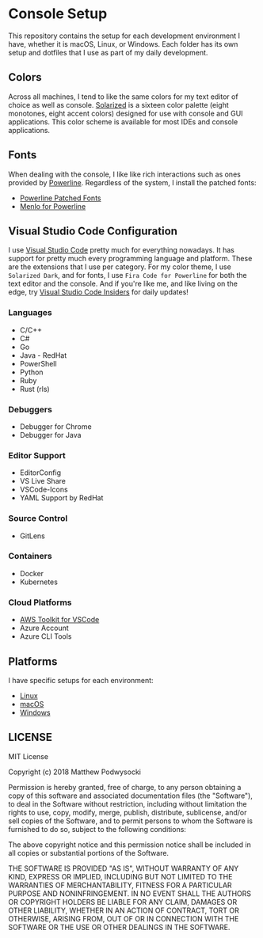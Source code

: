 # Console Setup

This repository contains the setup for each development environment I have, whether it is macOS, Linux, or Windows.  Each folder has its own setup and dotfiles that I use as part of my daily development.

## Colors

Across all machines, I tend to like the same colors for my text editor of choice as well as console. [Solarized](http://ethanschoonover.com/solarized) is a sixteen color palette (eight monotones, eight accent colors) designed for use with console and GUI applications.  This color scheme is available for most IDEs and console applications.

## Fonts

When dealing with the console, I like like rich interactions such as ones provided by [Powerline](https://github.com/powerline/powerline).  Regardless of the system, I install the patched fonts:
- [Powerline Patched Fonts](https://github.com/powerline/fonts)
- [Menlo for Powerline](https://github.com/abertsch/Menlo-for-Powerline)


## Visual Studio Code Configuration

I use [Visual Studio Code](https://code.visualstudio.com/) pretty much for everything nowadays. It has support for pretty much every programming language and platform.  These are the extensions that I use per category.  For my color theme, I use `Solarized Dark`, and for fonts, I use `Fira Code for Powerline` for both the text editor and the console.  And if you're like me, and like living on the edge, try [Visual Studio Code Insiders](https://code.visualstudio.com/insiders/) for daily updates!

### Languages
- C/C++
- C#
- Go
- Java - RedHat
- PowerShell
- Python
- Ruby
- Rust (rls)

### Debuggers
- Debugger for Chrome
- Debugger for Java

### Editor Support
- EditorConfig
- VS Live Share
- VSCode-Icons
- YAML Support by RedHat

### Source Control
- GitLens

### Containers
- Docker
- Kubernetes

### Cloud Platforms
- [AWS Toolkit for VSCode](https://github.com/aws/aws-toolkit-vscode)
- Azure Account
- Azure CLI Tools

## Platforms

I have specific setups for each environment:
- [Linux](linux/readme.md)
- [macOS](macos/readme.md)
- [Windows](windows/readme.md)

## LICENSE

MIT License

Copyright (c) 2018 Matthew Podwysocki

Permission is hereby granted, free of charge, to any person obtaining a copy
of this software and associated documentation files (the "Software"), to deal
in the Software without restriction, including without limitation the rights
to use, copy, modify, merge, publish, distribute, sublicense, and/or sell
copies of the Software, and to permit persons to whom the Software is
furnished to do so, subject to the following conditions:

The above copyright notice and this permission notice shall be included in all
copies or substantial portions of the Software.

THE SOFTWARE IS PROVIDED "AS IS", WITHOUT WARRANTY OF ANY KIND, EXPRESS OR
IMPLIED, INCLUDING BUT NOT LIMITED TO THE WARRANTIES OF MERCHANTABILITY,
FITNESS FOR A PARTICULAR PURPOSE AND NONINFRINGEMENT. IN NO EVENT SHALL THE
AUTHORS OR COPYRIGHT HOLDERS BE LIABLE FOR ANY CLAIM, DAMAGES OR OTHER
LIABILITY, WHETHER IN AN ACTION OF CONTRACT, TORT OR OTHERWISE, ARISING FROM,
OUT OF OR IN CONNECTION WITH THE SOFTWARE OR THE USE OR OTHER DEALINGS IN THE
SOFTWARE.
